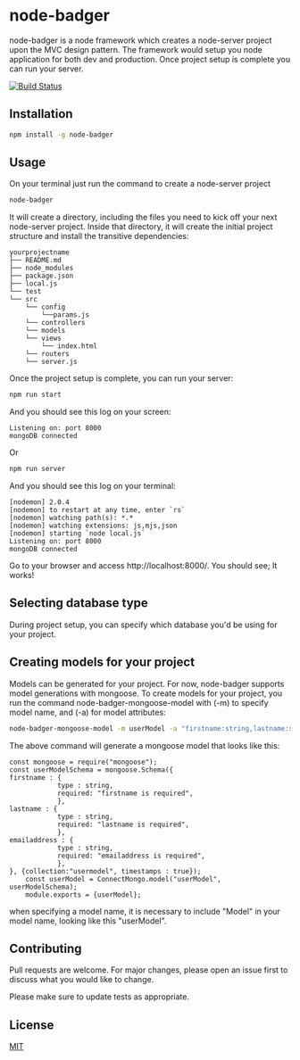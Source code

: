 # node-badger

node-badger is a node framework which creates a node-server project upon the MVC design pattern. The framework would setup you node application for both dev and production. Once project setup is complete you can run your server.

[![Build Status](https://api.travis-ci.org/johnakhilomen/node-badger.svg?branch=master)](https://travis-ci.org/github/johnakhilomen/node-badger)

## Installation

```bash
npm install -g node-badger
```

## Usage

On your terminal just run the command to create a node-server project

```bash
node-badger
```
It will create a directory, including the files you need to kick off your next node-server project. Inside that directory, it will create the initial project structure and install the transitive dependencies:

```
yourprojectname
├── README.md
├── node_modules
├── package.json
├── local.js
└── test
└── src
    └── config
        └──params.js
    └── controllers
    └── models
    └── views
        └── index.html
    └── routers
    └── server.js
```

Once the project setup is complete, you can run your server:

```bash
npm run start
```
And you should see this log on your screen:

```
Listening on: port 8000
mongoDB connected
```

Or

```bash
npm run server
```

And you should see this log on your terminal:

```
[nodemon] 2.0.4
[nodemon] to restart at any time, enter `rs`
[nodemon] watching path(s): *.*
[nodemon] watching extensions: js,mjs,json
[nodemon] starting `node local.js`
Listening on: port 8000
mongoDB connected
```

Go to your browser and access http://localhost:8000/. You should see; It works!

## Selecting database type
During project setup, you can specify which database you'd be using for your project. 

## Creating models for your project

Models can be generated for your project. For now, node-badger supports model generations with mongoose. To create models for your project, you run the command node-badger-mongoose-model with (-m) to specify model name, and (-a) for model attributes:

```bash
node-badger-mongoose-model -m userModel -a "firstname:string,lastname:string,emailaddress:string"
```

The above command will generate a mongoose model that looks like this:

```
const mongoose = require("mongoose");
const userModelSchema = mongoose.Schema({
firstname : {
            type : string,
            required: "firstname is required",
            },
lastname : {
            type : string,
            required: "lastname is required",
            },
emailaddress : {
            type : string,
            required: "emailaddress is required",
            },
}, {collection:"usermodel", timestamps : true});
    const userModel = ConnectMongo.model("userModel", userModelSchema);
    module.exports = {userModel};

```
when specifying a model name, it is necessary to include "Model" in your model name, looking like this "userModel".

## Contributing
Pull requests are welcome. For major changes, please open an issue first to discuss what you would like to change.

Please make sure to update tests as appropriate.

## License
[MIT](https://choosealicense.com/licenses/mit/)




